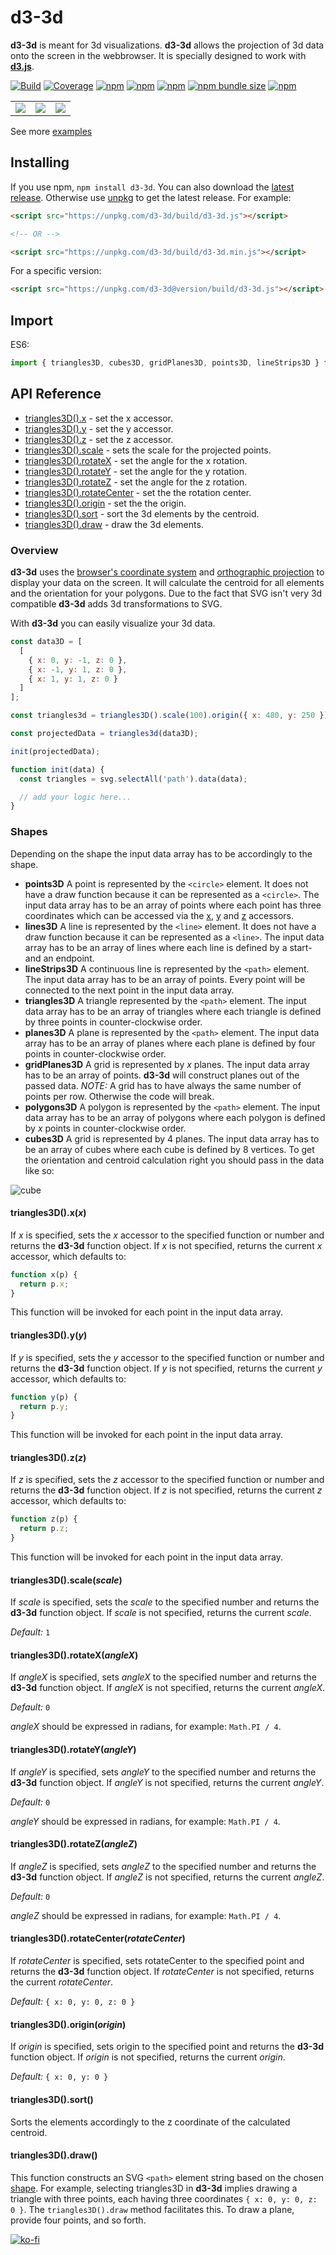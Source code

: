 # d3-3d

**d3-3d** is meant for 3d visualizations. **d3-3d** allows the projection of 3d data onto the screen in the webbrowser. It is specially designed to work with **[d3.js](https://d3js.org/)**.

[![Build][build-badge]][build]
[![Coverage][coverage-badge]][coverage]
[![npm](https://img.shields.io/npm/dt/d3-3d)](https://www.npmjs.com/package/d3-3d)
[![npm](https://img.shields.io/npm/dw/d3-3d)](https://www.npmjs.com/package/d3-3d)
[![npm](https://img.shields.io/npm/l/d3-3d)](https://github.com/Niekes/d3-3d/blob/master/LICENSE)
[![npm bundle size](https://img.shields.io/bundlephobia/minzip/d3-3d)](https://bundlephobia.com/result?p=d3-3d)
[![npm](https://img.shields.io/npm/v/d3-3d)](https://www.npmjs.com/package/d3-3d)

<table>
    <tr>
        <td><a target="_blank" href="https://codepen.io/Niekes/pen/YzBmYzR"><img src="assets/surfaceplot.gif"></a></td>
        <td><a target="_blank" href="https://codepen.io/Niekes/pen/poGMpLw"><img src="assets/3d-scatterplot.gif"></a></td>
        <td><a target="_blank" href="https://codepen.io/Niekes/pen/poGMKXY"><img src="assets/3d-barchart.gif"> </a></td>
    </tr>
</table>

See more [examples][examples]

## Installing

If you use npm, `npm install d3-3d`. You can also download the [latest release](https://github.com/Niekes/d3-3d/releases). Otherwise use [unpkg](https://unpkg.com/d3-3d/) to get the latest release. For example:

```html
<script src="https://unpkg.com/d3-3d/build/d3-3d.js"></script>

<!-- OR -->

<script src="https://unpkg.com/d3-3d/build/d3-3d.min.js"></script>
```

For a specific version:

```html
<script src="https://unpkg.com/d3-3d@version/build/d3-3d.js"></script>
```

## Import

ES6:

```js
import { triangles3D, cubes3D, gridPlanes3D, points3D, lineStrips3D } from 'd3-3d';
```

## API Reference

- [triangles3D().x](#triangles3dxx) - set the x accessor.
- [triangles3D().y](#triangles3dyy) - set the y accessor.
- [triangles3D().z](#triangles3dzz) - set the z accessor.
- [triangles3D().scale](#triangles3dscalescale) - sets the scale for the projected points.
- [triangles3D().rotateX](#triangles3drotatexanglex) - set the angle for the x rotation.
- [triangles3D().rotateY](#triangles3drotateyangley) - set the angle for the y rotation.
- [triangles3D().rotateZ](#triangles3drotatezanglez) - set the angle for the z rotation.
- [triangles3D().rotateCenter](#triangles3drotatecenterrotatecenter) - set the the rotation center.
- [triangles3D().origin](#triangles3doriginorigin) - set the the origin.
- [triangles3D().sort](#triangles3dsort) - sort the 3d elements by the centroid.
- [triangles3D().draw](#triangles3ddraw) - draw the 3d elements.

### Overview

**d3-3d** uses the [browser's coordinate system](https://www.w3.org/TR/css-transforms-1/#transform-rendering) and [orthographic projection](https://en.wikipedia.org/wiki/Orthographic_projection) to display your data on the screen. It will calculate the centroid for all elements and the orientation for your polygons. Due to the fact that SVG isn't very 3d compatible **d3-3d** adds 3d transformations to SVG.

With **d3-3d** you can easily visualize your 3d data.

```js
const data3D = [
  [
    { x: 0, y: -1, z: 0 },
    { x: -1, y: 1, z: 0 },
    { x: 1, y: 1, z: 0 }
  ]
];

const triangles3d = triangles3D().scale(100).origin({ x: 480, y: 250 });

const projectedData = triangles3d(data3D);

init(projectedData);

function init(data) {
  const triangles = svg.selectAll('path').data(data);

  // add your logic here...
}
```

### Shapes

Depending on the shape the input data array has to be accordingly to the shape.

- **points3D** A point is represented by the `<circle>` element. It does not have a draw function because it can be represented as a `<circle>`. The input data array has to be an array of points where each point has three coordinates which can be accessed via the [x](#x), [y](#y) and [z](#z) accessors.
- **lines3D** A line is represented by the `<line>` element. It does not have a draw function because it can be represented as a `<line>`. The input data array has to be an array of lines where each line is defined by a start- and an endpoint.
- **lineStrips3D** A continuous line is represented by the `<path>` element. The input data array has to be an array of points. Every point will be connected to the next point in the input data array.
- **triangles3D** A triangle represented by the `<path>` element. The input data array has to be an array of triangles where each triangle is defined by three points in counter-clockwise order.
- **planes3D** A plane is represented by the `<path>` element. The input data array has to be an array of planes where each plane is defined by four points in counter-clockwise order.
- **gridPlanes3D** A grid is represented by _x_ planes. The input data array has to be an array of points. **d3-3d** will construct planes out of the passed data. _NOTE:_ A grid has to have always the same number of points per row. Otherwise the code will break.
- **polygons3D** A polygon is represented by the `<path>` element. The input data array has to be an array of polygons where each polygon is defined by _x_ points in counter-clockwise order.
- **cubes3D** A grid is represented by 4 planes. The input data array has to be an array of cubes where each cube is defined by 8 vertices. To get the orientation and centroid calculation right you should pass in the data like so:

![cube](assets/cube.png 'Cube')

#### triangles3D().x(_x_)

If _x_ is specified, sets the _x_ accessor to the specified function or number and returns the **d3-3d** function object. If _x_ is not specified, returns the current _x_ accessor, which defaults to:

```js
function x(p) {
  return p.x;
}
```

This function will be invoked for each point in the input data array.

#### triangles3D().y(_y_)

If _y_ is specified, sets the _y_ accessor to the specified function or number and returns the **d3-3d** function object. If _y_ is not specified, returns the current _y_ accessor, which defaults to:

```js
function y(p) {
  return p.y;
}
```

This function will be invoked for each point in the input data array.

#### triangles3D().z(_z_)

If _z_ is specified, sets the _z_ accessor to the specified function or number and returns the **d3-3d** function object. If _z_ is not specified, returns the current _z_ accessor, which defaults to:

```js
function z(p) {
  return p.z;
}
```

This function will be invoked for each point in the input data array.

#### triangles3D().scale(_scale_)

If _scale_ is specified, sets the _scale_ to the specified number and returns the **d3-3d** function object. If _scale_ is not specified, returns the current _scale_.

_Default:_ `1`

#### triangles3D().rotateX(_angleX_)

If _angleX_ is specified, sets _angleX_ to the specified number and returns the **d3-3d** function object. If _angleX_ is not specified, returns the current _angleX_.

_Default:_ `0`

_angleX_ should be expressed in radians, for example: `Math.PI / 4`.

#### triangles3D().rotateY(_angleY_)

If _angleY_ is specified, sets _angleY_ to the specified number and returns the **d3-3d** function object. If _angleY_ is not specified, returns the current _angleY_.

_Default:_ `0`

_angleY_ should be expressed in radians, for example: `Math.PI / 4`.

#### triangles3D().rotateZ(_angleZ_)

If _angleZ_ is specified, sets _angleZ_ to the specified number and returns the **d3-3d** function object. If _angleZ_ is not specified, returns the current _angleZ_.

_Default:_ `0`

_angleZ_ should be expressed in radians, for example: `Math.PI / 4`.

#### triangles3D().rotateCenter(_rotateCenter_)

If _rotateCenter_ is specified, sets rotateCenter to the specified point and returns the **d3-3d** function object. If _rotateCenter_ is not specified, returns the current _rotateCenter_.

_Default:_ `{ x: 0, y: 0, z: 0 }`

#### triangles3D().origin(_origin_)

If _origin_ is specified, sets origin to the specified point and returns the **d3-3d** function object. If _origin_ is not specified, returns the current _origin_.

_Default:_ `{ x: 0, y: 0 }`

#### triangles3D().sort()

Sorts the elements accordingly to the z coordinate of the calculated centroid.

#### triangles3D().draw()

This function constructs an SVG `<path>` element string based on the chosen [shape](#shapes). For example, selecting triangles3D in **d3-3d** implies drawing a triangle with three points, each having three coordinates `{ x: 0, y: 0, z: 0 }`. The `triangles3D().draw` method facilitates this. To draw a plane, provide four points, and so forth.

[![ko-fi](https://ko-fi.com/img/githubbutton_sm.svg)](https://ko-fi.com/A0A3QJPZ9)

<!-- Definitions -->

[build-badge]: https://github.com/niekes/d3-3d/workflows/main/badge.svg
[build]: https://github.com/niekes/d3-3d/actions
[coverage-badge]: https://img.shields.io/codecov/c/github/niekes/d3-3d.svg
[coverage]: https://codecov.io/github/niekes/d3-3d
[examples]: https://codepen.io/collection/DpmByZ?sort_order=desc&sort_by=id
